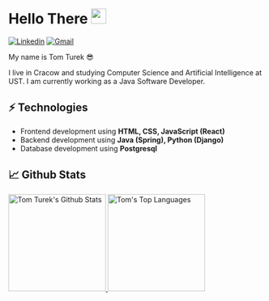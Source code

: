 # Hello There <img src="https://raw.githubusercontent.com/MartinHeinz/MartinHeinz/master/wave.gif" width="30px" height="30px" />

[![Linkedin](https://img.shields.io/badge/LinkedIn-0077B5?style=for-the-badge&logo=linkedin&logoColor=white)](https://www.linkedin.com/in/tom2rec/)
[![Gmail](https://img.shields.io/badge/Gmail-D14836?style=for-the-badge&logo=gmail&logoColor=white)](mailto:t.turek2000@gmail.com)


My name is Tom Turek 😎

I live in Cracow and studying Computer Science and Artificial Intelligence at UST. I am currently working as a Java Software Developer.

## ⚡ Technologies
- Frontend development using **HTML, CSS, JavaScript (React)**
- Backend development using **Java (Spring), Python (Django)**
- Database development using **Postgresql**
  
## 📈 Github Stats

<a href="https://github.com/Tom2rec/Tom2rec">
 <img alt="Tom Turek's Github Stats" src="https://github-readme-stats.vercel.app/api/?username=Tom2rec&show_icons=true&count_private=true&theme=darcula&hide_border=true" height="192px"/>
</a>
<a href="https://github.com/Tom2rec/Tom2rec">
 <img alt="Tom's Top Languages" src="https://github-readme-stats.vercel.app/api/top-langs/?username=Tom2rec&langs_count=8&layout=compact&theme=darcula&hide_border=true" height="192px"/>
 </a>
